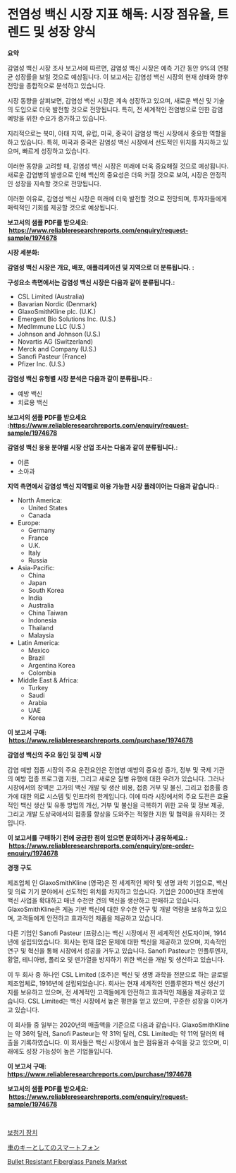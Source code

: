 <p><h1>전염성 백신 시장 지표 해독: 시장 점유율, 트렌드 및 성장 양식</h1></p><p><strong>요약</strong></p>
<p><p>감염성 백신 시장 조사 보고서에 따르면, 감염성 백신 시장은 예측 기간 동안 9%의 연평균 성장률을 보일 것으로 예상됩니다. 이 보고서는 감염성 백신 시장의 현재 상태와 향후 전망을 종합적으로 분석하고 있습니다.</p><p>시장 동향을 살펴보면, 감염성 백신 시장은 계속 성장하고 있으며, 새로운 백신 및 기술의 도입으로 더욱 발전할 것으로 전망됩니다. 특히, 전 세계적인 전염병으로 인한 감염 예방을 위한 수요가 증가하고 있습니다.</p><p>지리적으로는 북미, 아태 지역, 유럽, 미국, 중국이 감염성 백신 시장에서 중요한 역할을 하고 있습니다. 특히, 미국과 중국은 감염성 백신 시장에서 선도적인 위치를 차지하고 있으며, 빠르게 성장하고 있습니다.</p><p>이러한 동향을 고려할 때, 감염성 백신 시장은 미래에 더욱 중요해질 것으로 예상됩니다. 새로운 감염병의 발생으로 인해 백신의 중요성은 더욱 커질 것으로 보여, 시장은 안정적인 성장을 지속할 것으로 전망됩니다.</p><p>이러한 이유로, 감염성 백신 시장은 미래에 더욱 발전할 것으로 전망되며, 투자자들에게 매력적인 기회를 제공할 것으로 예상됩니다.</p></p>
<p><strong>보고서의 샘플 PDF를 받으세요: &nbsp;<a href="https://www.reliableresearchreports.com/enquiry/request-sample/1974678">https://www.reliableresearchreports.com/enquiry/request-sample/1974678</a></strong></p>
<p><strong>시장 세분화:</strong></p>
<p><strong> 감염성 백신 시장은 개요, 배포, 애플리케이션 및 지역으로 더 분류됩니다. :</strong></p>
<p><strong>구성요소 측면에서는 감염성 백신 시장은 다음과 같이 분류됩니다.:</strong></p>
<p><ul><li>CSL Limited (Australia)</li><li>Bavarian Nordic (Denmark)</li><li>GlaxoSmithKline plc. (U.K.)</li><li>Emergent Bio Solutions Inc. (U.S.)</li><li>MedImmune LLC (U.S.)</li><li>Johnson and Johnson (U.S.)</li><li>Novartis AG (Switzerland)</li><li>Merck and Company (U.S.)</li><li>Sanofi Pasteur (France)</li><li>Pfizer Inc. (U.S.)</li></ul></p>
<p><strong> 감염성 백신 유형별 시장 분석은 다음과 같이 분류됩니다.:</strong></p>
<p><ul><li>예방 백신</li><li>치료용 백신</li></ul></p>
<p><strong>보고서의 샘플 PDF를 받으세요 :<a href="https://www.reliableresearchreports.com/enquiry/request-sample/1974678">https://www.reliableresearchreports.com/enquiry/request-sample/1974678</a></strong></p>
<p><strong> 감염성 백신 응용 분야별 시장 산업 조사는 다음과 같이 분류됩니다.:</strong></p>
<p><ul><li>어른</li><li>소아과</li></ul></p>
<p><strong>지역 측면에서 감염성 백신 지역별로 이용 가능한 시장 플레이어는 다음과 같습니다.:</strong></p>
<p><ul>
    <li>
        North America:
        <ul>
            <li>United States</li>
            <li>Canada</li>
        </ul>
    </li>
    <li>
        Europe:
        <ul>
            <li>Germany</li>
            <li>France</li>
            <li>U.K.</li>
            <li>Italy</li>
            <li>Russia</li>
        </ul>
    </li>
    <li>
        Asia-Pacific:
        <ul>
            <li>China</li>
            <li>Japan</li>
            <li>South Korea</li>
            <li>India</li>
            <li>Australia</li>
            <li>China Taiwan</li>
            <li>Indonesia</li>
            <li>Thailand</li>
            <li>Malaysia</li>
        </ul>
    </li>
    <li>
        Latin America:
        <ul>
            <li>Mexico</li>
            <li>Brazil</li>
            <li>Argentina Korea</li>
            <li>Colombia</li>
        </ul>
    </li>
    <li>
        Middle East & Africa:
        <ul>
            <li>Turkey</li>
            <li>Saudi</li>
            <li>Arabia</li>
            <li>UAE</li>
            <li>Korea</li>
        </ul>
    </li>
    </ul></p>
<p><strong>이 보고서 구매: &nbsp;<a href="https://www.reliableresearchreports.com/purchase/1974678">https://www.reliableresearchreports.com/purchase/1974678</a></strong></p>
<p><strong>감염성 백신의 주요 동인 및 장벽 시장</strong></p>
<p><p>감염 예방 접종 시장의 주요 운전요인은 전염병 예방의 중요성 증가, 정부 및 국제 기관의 예방 접종 프로그램 지원, 그리고 새로운 질병 유행에 대한 우려가 있습니다. 그러나 시장에서의 장벽은 고가의 백신 개발 및 생산 비용, 접종 거부 및 불신, 그리고 접종률 증가에 대한 의료 시스템 및 인프라의 한계입니다. 이에 따라 시장에서의 주요 도전은 효율적인 백신 생산 및 유통 방법의 개선, 거부 및 불신을 극복하기 위한 교육 및 정보 제공, 그리고 개발 도상국에서의 접종률 향상을 도와주는 적절한 지원 및 협력을 유지하는 것입니다.</p></p>
<p><strong>이 보고서를 구매하기 전에 궁금한 점이 있으면 문의하거나 공유하세요.: &nbsp;<a href="https://www.reliableresearchreports.com/enquiry/pre-order-enquiry/1974678">https://www.reliableresearchreports.com/enquiry/pre-order-enquiry/1974678</a></strong></p>
<p><strong>경쟁 구도</strong></p>
<p><p>제조업체 인 GlaxoSmithKline (영국)은 전 세계적인 제약 및 생명 과학 기업으로, 백신 및 의료 기기 분야에서 선도적인 위치를 차지하고 있습니다. 기업은 2000년대 초반에 백신 사업을 확대하고 매년 수천만 건의 백신을 생산하고 판매하고 있습니다. GlaxoSmithKline은 게놈 기반 백신에 대한 우수한 연구 및 개발 역량을 보유하고 있으며, 고객들에게 안전하고 효과적인 제품을 제공하고 있습니다.</p><p>다른 기업인 Sanofi Pasteur (프랑스)는 백신 시장에서 전 세계적인 선도자이며, 1914년에 설립되었습니다. 회사는 현재 많은 문제에 대한 백신을 제공하고 있으며, 지속적인 연구 및 혁신을 통해 시장에서 성공을 거두고 있습니다. Sanofi Pasteur는 인플루엔자, 황열, 테니아병, 폴리오 및 덴가열을 방지하기 위한 백신을 개발 및 생산하고 있습니다.</p><p>이 두 회사 중 하나인 CSL Limited (호주)은 백신 및 생명 과학을 전문으로 하는 글로벌 제조업체로, 1916년에 설립되었습니다. 회사는 현재 세계적인 인플루엔자 백신 생산기지를 보유하고 있으며, 전 세계적인 고객들에게 안전하고 효과적인 제품을 제공하고 있습니다. CSL Limited는 백신 시장에서 높은 평판을 얻고 있으며, 꾸준한 성장을 이어가고 있습니다.</p><p>이 회사들 중 일부는 2020년의 매출액을 기준으로 다음과 같습니다. GlaxoSmithKline는 약 36억 달러, Sanofi Pasteur는 약 31억 달러, CSL Limited는 약 11억 달러의 매출을 기록하였습니다. 이 회사들은 백신 시장에서 높은 점유율과 수익을 갖고 있으며, 미래에도 성장 가능성이 높은 기업들입니다.</p></p>
<p><strong>이 보고서 구매: &nbsp; <a href="https://www.reliableresearchreports.com/purchase/1974678">https://www.reliableresearchreports.com/purchase/1974678</a></strong></p>
<p><strong>보고서의 샘플 PDF를 받으세요: &nbsp;<a href="https://www.reliableresearchreports.com/enquiry/request-sample/1974678">https://www.reliableresearchreports.com/enquiry/request-sample/1974678</a></strong><strong></strong></p>
<p>&nbsp;</p>
<p><p><a href="https://medium.com/@kenyonjohns/%EB%B3%B4%EC%B2%AD%EA%B8%B0-%EC%8B%9C%EC%9E%A5-%EA%B7%9C%EB%AA%A8-%EB%B0%8F-%EC%8B%9C%EC%9E%A5-%EB%8F%99%ED%96%A5-%EC%82%B0%EC%97%85-%EA%B0%9C%EC%9A%94-%EC%A0%84%EC%B2%B4-2024%EB%85%84%EB%B6%80%ED%84%B0-2031%EB%85%84%EA%B9%8C%EC%A7%80-6c77e88e7ca1">보청기 장치</a></p><p><a href="https://github.com/EstaSprer20231/Market-Research-Report-List-1/blob/main/307699512381.md">車のキーとしてのスマートフォン</a></p><p><a href="https://extreme-scabiosa-c81.notion.site/Bullet-Resistant-Fiberglass-Panels-Market-Size-Growth-and-Forecast-from-2024-2031-d3ac88ebedc04dadbf170304d073a72f">Bullet Resistant Fiberglass Panels Market</a></p></p>